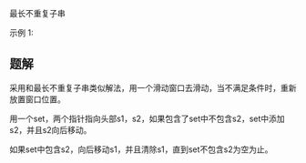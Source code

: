 最长不重复子串

示例 1:

## 题解
采用和最长不重复子串类似解法，用一个滑动窗口去滑动，当不满足条件时，重新放置窗口位置。

用一个set，两个指针指向头部s1，s2，如果包含了set中不包含s2，set中添加s2，并且s2向后移动。

如果set中包含s2，向后移动s1，并且清除s1，直到set不包含s2为空为止。
